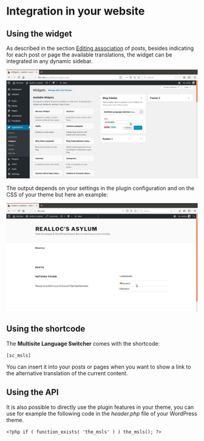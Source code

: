 # Integration in your website

## Using the widget

As described in the section [Editing association](/user-docs/editing-association-contents.html) of posts, besides indicating for each post or page the available translations, the widget can be integrated in any dynamic sidebar.

![Widgets admin](/widgets-admin.png)

The output depends on your settings in the plugin configuration and on the CSS of your theme but here an example:

![Widget output](/widget-output.png)

## Using the shortcode

The **Multisite Language Switcher** comes with the shortcode:

    [sc_msls]

You can insert it into your posts or pages when you want to show a link to the alternative translation of the current content.

## Using the API 

It is also possible to directly use the plugin features in your theme, you can use for example the following code in the *header.php* file of your WordPress theme.

    <?php if ( function_exists( 'the_msls' ) ) the_msls(); ?>
